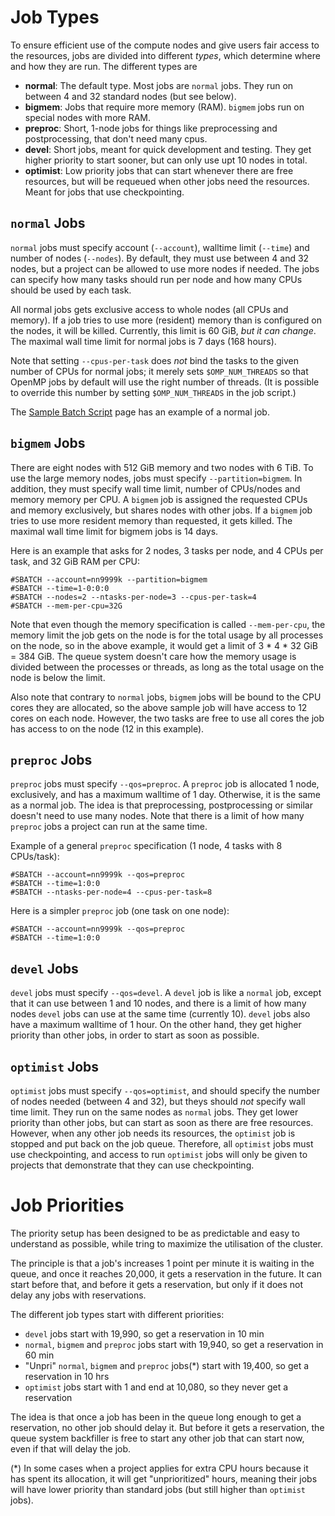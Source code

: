# Job Types

To ensure efficient use of the compute nodes and give users fair access to the
resources, jobs are divided into different *types*, which determine where
and how they are run.  The different types are

- **normal**: The default type.  Most jobs are `normal` jobs.  They run
  on between 4 and 32 standard nodes (but see below).
- **bigmem**: Jobs that require more memory (RAM).  `bigmem` jobs run on
  special nodes with more RAM.
- **preproc**: Short, 1-node jobs for things like preprocessing and
  postprocessing, that don't need many cpus.
- **devel**: Short jobs, meant for quick development and testing.  They get
  higher priority to start sooner, but can only use upt 10 nodes in total.
- **optimist**: Low priority jobs that can start whenever there are free
  resources, but will be requeued when other jobs need the resources.  Meant
  for jobs that use checkpointing.

## `normal` Jobs

`normal` jobs must specify account (`--account`), walltime limit (`--time`)
and number of nodes (`--nodes`). By default, they must use between 4 and 32
nodes, but a project can be allowed to use more nodes if needed.  The jobs can
specify how many tasks should run per node and how many CPUs should be used by
each task.

All normal jobs gets exclusive access to whole nodes (all CPUs and memory).
If a job tries to use more (resident) memory than is configured on the nodes,
it will be killed.  Currently, this limit is 60 GiB, *but it can change*. The
maximal wall time limit for normal jobs is 7 days (168 hours).

Note that setting `--cpus-per-task` does *not* bind the tasks to the given number of
CPUs for normal jobs; it merely sets `$OMP_NUM_THREADS` so that OpenMP jobs by
default will use the right number of threads. (It is possible to override this
number by setting `$OMP_NUM_THREADS` in the job script.)

The [Sample Batch Script](samplescript.md) page has an example of a normal job.

## `bigmem` Jobs

There are eight nodes with 512 GiB memory and two nodes with 6 TiB. 
To use the large memory nodes, jobs must specify `--partition=bigmem`.  In
addition, they must specify wall time limit, number of CPUs/nodes and
memory memory per CPU. A `bigmem` job is assigned the requested CPUs and
memory exclusively, but shares nodes with other jobs. If a `bigmem` job tries
to use more resident memory than requested, it gets killed. The maximal wall
time limit for bigmem jobs is 14 days.

Here is an example that asks for 2 nodes, 3 tasks per node, and 4 CPUs per
task, and 32 GiB RAM per CPU:

    #SBATCH --account=nn9999k --partition=bigmem
    #SBATCH --time=1-0:0:0
    #SBATCH --nodes=2 --ntasks-per-node=3 --cpus-per-task=4
    #SBATCH --mem-per-cpu=32G

Note that even though the memory specification is called `--mem-per-cpu`, the
memory limit the job gets on the node is for the total usage by all processes
on the node, so in the above example, it would get a limit of 3 * 4 * 32 GiB =
384 GiB. The queue system doesn't care how the memory usage is divided between
the processes or threads, as long as the total usage on the node is below the
limit.

Also note that contrary to `normal` jobs, `bigmem` jobs will be bound to the
CPU cores they are allocated, so the above sample job will have access to 12
cores on each node. However, the two tasks are free to use all cores the job
has access to on the node (12 in this example).

## `preproc` Jobs

`preproc` jobs must specify `--qos=preproc`.  A `preproc` job is allocated 1 node,
exclusively, and has a maximum walltime of 1 day.  Otherwise, it is the same
as a normal job.  The idea is that preprocessing, postprocessing or similar
doesn't need to use many nodes.  Note that there is a limit of how many
`preproc` jobs a project can run at the same time.

Example of a general `preproc` specification (1 node, 4 tasks with 8 CPUs/task):

    #SBATCH --account=nn9999k --qos=preproc
    #SBATCH --time=1:0:0
    #SBATCH --ntasks-per-node=4 --cpus-per-task=8

Here is a simpler `preproc` job (one task on one node):

    #SBATCH --account=nn9999k --qos=preproc
    #SBATCH --time=1:0:0

## `devel` Jobs

`devel` jobs must specify `--qos=devel`.  A `devel` job is like a `normal`
job, except that it can use between 1 and 10 nodes, and there is a limit of
how many nodes `devel` jobs can use at the same time (currently 10).  `devel`
jobs also have a maximum walltime of 1 hour.  On the other hand, they get
higher priority than other jobs, in order to start as soon as possible.

## `optimist` Jobs

`optimist` jobs must specify `--qos=optimist`, and should specify the number
of nodes needed (between 4 and 32), but theys should *not* specify wall time
limit.  They run on the same nodes as `normal` jobs.  They get lower priority
than other jobs, but can start as soon as there are free resources.  However,
when any other job needs its resources, the `optimist` job is stopped and put
back on the job queue.  Therefore, all `optimist` jobs must use checkpointing,
and access to run `optimist` jobs will only be given to projects that
demonstrate that they can use checkpointing.

# Job Priorities

The priority setup has been designed to be as predictable and easy to
understand as possible, while tring to maximize the utilisation of the
cluster.

The principle is that a job's increases 1 point per minute it is waiting in
the queue, and once it reaches 20,000, it gets a reservation in the future.
It can start before that, and before it gets a reservation, but only if it
does not delay any jobs with reservations.

The different job types start with different priorities:

- `devel` jobs start with 19,990, so get a reservation in 10 min
- `normal`, `bigmem` and `preproc` jobs start with 19,940, so get a reservation in 60 min
- "Unpri" `normal`, `bigmem` and `preproc` jobs(*) start with 19,400, so get a reservation in 10 hrs
- `optimist` jobs start with 1 and end at 10,080, so they never get a reservation

The idea is that once a job has been in the queue long enough to get a
reservation, no other job should delay it. But before it gets a reservation,
the queue system backfiller is free to start any other job that can start now,
even if that will delay the job.

(*) In some cases when a project applies for extra CPU hours because it has
spent its allocation, it will get "unprioritized" hours, meaning their jobs
will have lower priority than standard jobs (but still higher than `optimist`
jobs).

